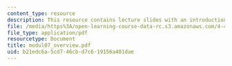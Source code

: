 ```yaml
---
content_type: resource
description: This resource contains lecture slides with an introduction to radiance.
file: /media/https%3A/open-learning-course-data-rc.s3.amazonaws.com/4-493-natural-light-in-design-january-iap-2006/b21edc6a5cd746cbd7c619156a401dae_modul07_overview.pdf
file_type: application/pdf
resourcetype: Document
title: modul07_overview.pdf
uid: b21edc6a-5cd7-46cb-d7c6-19156a401dae
---
```

